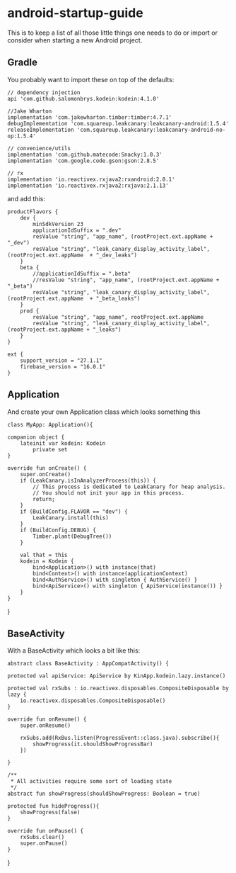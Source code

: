 # android-startup-guide
This is to keep a list of all those little things one needs to do or import or consider when starting a new Android project.

## Gradle
You probably want to import these on top of the defaults:

    // dependency injection
    api 'com.github.salomonbrys.kodein:kodein:4.1.0'

    //Jake Wharton
    implementation 'com.jakewharton.timber:timber:4.7.1'
    debugImplementation 'com.squareup.leakcanary:leakcanary-android:1.5.4'
    releaseImplementation 'com.squareup.leakcanary:leakcanary-android-no-op:1.5.4'

    // convenience/utils
    implementation 'com.github.matecode:Snacky:1.0.3'
    implementation 'com.google.code.gson:gson:2.8.5'

    // rx
    implementation 'io.reactivex.rxjava2:rxandroid:2.0.1'
    implementation 'io.reactivex.rxjava2:rxjava:2.1.13'

and add this:

    productFlavors {
        dev {
            minSdkVersion 23
            applicationIdSuffix = ".dev"
            resValue "string", "app_name", (rootProject.ext.appName + "_dev")
            resValue "string", "leak_canary_display_activity_label", (rootProject.ext.appName  + "_dev_leaks")
        }
        beta {
            //applicationIdSuffix = ".beta"
            //resValue "string", "app_name", (rootProject.ext.appName + "_beta")
            resValue "string", "leak_canary_display_activity_label", (rootProject.ext.appName  + "_beta_leaks")
        }
        prod {
            resValue "string", "app_name", rootProject.ext.appName
            resValue "string", "leak_canary_display_activity_label", (rootProject.ext.appName + "_leaks")
        }
    }    
    
    ext {
        support_version = "27.1.1"
        firebase_version = "16.0.1" 
    }
    
    
## Application
And create your own Application class which looks something this

    class MyApp: Application(){

    companion object {
        lateinit var kodein: Kodein
            private set
    }

    override fun onCreate() {
        super.onCreate()
        if (LeakCanary.isInAnalyzerProcess(this)) {
            // This process is dedicated to LeakCanary for heap analysis.
            // You should not init your app in this process.
            return;
        }
        if (BuildConfig.FLAVOR == "dev") {
            LeakCanary.install(this)
        }
        if (BuildConfig.DEBUG) {
            Timber.plant(DebugTree())
        }

        val that = this
        kodein = Kodein {
            bind<Application>() with instance(that)
            bind<Context>() with instance(applicationContext)
            bind<AuthService>() with singleton { AuthService() }
            bind<ApiService>() with singleton { ApiService(instance()) }
        }
    }
}

## BaseActivity
With a BaseActivity which looks a bit like this:

    abstract class BaseActivity : AppCompatActivity() {

    protected val apiService: ApiService by KinApp.kodein.lazy.instance()

    protected val rxSubs : io.reactivex.disposables.CompositeDisposable by lazy {
        io.reactivex.disposables.CompositeDisposable()
    }

    override fun onResume() {
        super.onResume()

        rxSubs.add(RxBus.listen(ProgressEvent::class.java).subscribe(){
            showProgress(it.shouldShowProgressBar)
        })

    }

    /**
     * All activities require some sort of loading state
     */
    abstract fun showProgress(shouldShowProgress: Boolean = true)

    protected fun hideProgress(){
        showProgress(false)
    }

    override fun onPause() {
        rxSubs.clear()
        super.onPause()
    }
}    
    
